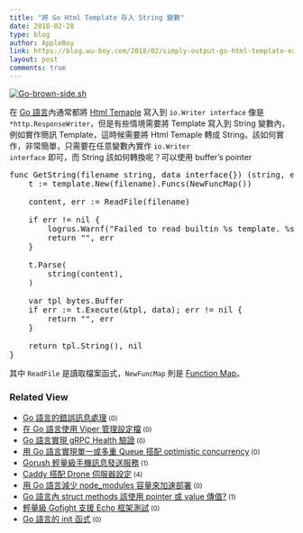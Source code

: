 ```yaml
---
title: "將 Go Html Template 存入 String 變數"
date: 2018-02-28
type: blog
author: AppleBoy
link: https://blog.wu-boy.com/2018/02/simply-output-go-html-template-execution-to-strings/
layout: post
comments: true
---
```


<a href="https://www.flickr.com/photos/appleboy/24407557644/in/dateposted-public/" title="Go-brown-side.sh"><img alt="Go-brown-side.sh" src="https://i1.wp.com/farm2.staticflickr.com/1622/24407557644_36087ca6de.jpg?w=840&#038;ssl=1" /></a>

在 <a href="https://golang.org/">Go 語言</a>內通常都將 <a href="https://golang.org/pkg/text/template/">Html Temaple</a> 寫入到 <code>io.Writer interface</code> 像是 <code>*http.ResponseWriter</code>，但是有些情境需要將 Template 寫入到 String 變數內，例如實作簡訊 Template，這時候需要將 Html Temaple 轉成 String。該如何實作，非常簡單，只需要在任意變數內實作 <code>io.Writer interface</code> 即可，而 String 該如何轉換呢？可以使用 buffer&#8217;s pointer

<span id="more-6963"></span>

<pre class="brush: go; title: ; notranslate">
func GetString(filename string, data interface{}) (string, error) {
    t := template.New(filename).Funcs(NewFuncMap())

    content, err := ReadFile(filename)

    if err != nil {
        logrus.Warnf("Failed to read builtin %s template. %s", filename, err)
        return "", err
    }

    t.Parse(
        string(content),
    )

    var tpl bytes.Buffer
    if err := t.Execute(&amp;tpl, data); err != nil {
        return "", err
    }

    return tpl.String(), nil
}
</pre>

其中 <code>ReadFile</code> 是讀取檔案函式，<code>NewFuncMap</code> 則是 <a href="https://golang.org/pkg/text/template/#FuncMap">Function Map</a>。
<div class="wp_rp_wrap  wp_rp_plain"><div class="wp_rp_content"><h3 class="related_post_title">Related View</h3><ul class="related_post wp_rp"><li><a class="wp_rp_title" href="https://blog.wu-boy.com/2017/03/error-handler-in-golang/">Go 語言的錯誤訊息處理</a><small class="wp_rp_comments_count"> (0)</small><br /></li><li><a class="wp_rp_title" href="https://blog.wu-boy.com/2017/10/go-configuration-with-viper/">在 Go 語言使用 Viper 管理設定檔</a><small class="wp_rp_comments_count"> (0)</small><br /></li><li><a class="wp_rp_title" href="https://blog.wu-boy.com/2017/11/grpc-health-check-in-go/">Go 語言實現 gRPC Health 驗證</a><small class="wp_rp_comments_count"> (0)</small><br /></li><li><a class="wp_rp_title" href="https://blog.wu-boy.com/2018/03/simple-queue-with-optimistic-concurrency-in-go/">用 Go 語言實現單一或多重 Queue 搭配 optimistic concurrency</a><small class="wp_rp_comments_count"> (0)</small><br /></li><li><a class="wp_rp_title" href="https://blog.wu-boy.com/2017/11/gorush-a-push-notification-server-written-in-go/">Gorush 輕量級手機訊息發送服務</a><small class="wp_rp_comments_count"> (1)</small><br /></li><li><a class="wp_rp_title" href="https://blog.wu-boy.com/2017/02/caddy-setting-with-drone-ci-server/">Caddy 搭配 Drone 伺服器設定</a><small class="wp_rp_comments_count"> (4)</small><br /></li><li><a class="wp_rp_title" href="https://blog.wu-boy.com/2017/11/downsize-node-modules-with-golang/">用 Go 語言減少 node_modules 容量來加速部署</a><small class="wp_rp_comments_count"> (0)</small><br /></li><li><a class="wp_rp_title" href="https://blog.wu-boy.com/2017/05/go-struct-method-pointer-or-value/">Go 語言內 struct methods 該使用 pointer 或 value 傳值?</a><small class="wp_rp_comments_count"> (1)</small><br /></li><li><a class="wp_rp_title" href="https://blog.wu-boy.com/2016/11/golang-gofight-support-echo-framework/">輕量級 Gofight 支援 Echo 框架測試</a><small class="wp_rp_comments_count"> (0)</small><br /></li><li><a class="wp_rp_title" href="https://blog.wu-boy.com/2018/04/init-func-in-golang/">Go 語言的 init 函式</a><small class="wp_rp_comments_count"> (0)</small><br /></li></ul></div></div>